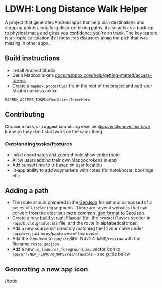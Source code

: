 # LDWH: Long Distance Walk Helper

A project that generates Android apps that help plan destinations and stopping points along long distance hiking paths, it also acts as a back-up to physical maps and gives you confidence you're on track. The key feature is a simple calculation that measures distances along the path that was missing in other apps. 

## Build instructions

* Install [Android Studio](https://developer.android.com/studio)
* Get a Mapbox token: [docs.mapbox.com/help/getting-started/access-tokens](https://docs.mapbox.com/help/getting-started/access-tokens/)
* Create a `mapbox.properties` file in the root of the project and add your Mapbox access token:
```
MAPBOX_ACCESS_TOKEN=YourAccessTokenHere
```

## Contributing

Choose a task, or suggest something else, let [@oppen@merveilles.town](https://merveilles.town/@oppen) know so they don't start work on the same thing.

### Outstanding tasks/features
* Initial coordinates and zoom should show entire route
* Allow users adding their own Mapbox tokens in-app 
* Add sunset time to ui based on user location
* In-app ability to add waymarkers with notes (for hotel/hostel bookings etc)

## Adding a path
* The route should prepared in the [GeoJson](https://geojson.org/) format and composed of a series of `LineString` segments. There are several websites that can convert from the older but more common [.gpx format](https://en.wikipedia.org/wiki/GPS_Exchange_Format) to GeoJson. 
* Create a new [build variant Flavour](https://developer.android.com/build/build-variants). Edit the `productFlavors` section in `/app/build.gradle.kts` file, and the route in alphabetical order.
* Add a new source set directory matching the flavour name under `/app/src`, just copy/paste one of the others
* Add the GeoJson to `app/src/NEW_FLAVOUR_NAME/res/raw` with the filename `route.geojson` 
* Add a new `ic_launcher_foreground.xml` vector icon to `app/src/NEW_FLAVOUR_NAME/res/drawable` - see guide below

## Generating a new app icon
//todo
